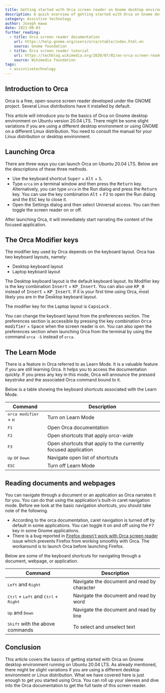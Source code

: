 ```yaml
---
title: Getting started with Orca screen reader on Gnome desktop environment on Ubuntu 20.04 LTS
description: A quick overview of getting started with Orca on Gnome desktop environment on Ubuntu 20.04 LTS.
category: Assistive technology
author: Joseph mawa
date: 2021-09-03
further_reading:
  - title: Orca screen reader documentation
    url: https://help.gnome.org/users/orca/stable/index.html.en
    source: Gnome foundation
  - title: Orca screen reader tutorial
    url: https://techblog.wikimedia.org/2020/07/02/an-orca-screen-reader-tutorial/
    source: Wikimedia foundation
tags:
  - assistivetechnology
---
```


## Introduction to Orca

Orca is a free, open-source screen reader developed under the GNOME project. Several Linux distributions have it installed by default.

This article will introduce you to the basics of Orca on Gnome desktop environment on Ubuntu version 20.04 LTS. There might be some slight variations if you are using a different desktop environment or using GNOME on a different Linux distribution. You need to consult the manual for your Linux distribution or desktop environment.

## Launching Orca

There are three ways you can launch Orca on Ubuntu 20.04 LTS. Below are the descriptions of these three methods.

- Use the keyboard shortcut <kbd>Super</kbd> + <kbd>Alt</kbd> + <kbd>S</kbd>.
- Type `orca` on a terminal window and then press the <kbd>Return</kbd> key. Alternatively, you can type `orca` in the Run dialog and press the <kbd>Return</kbd> key. You can use the key combination <kbd>Alt</kbd> + <kbd>F2</kbd> to open the Run dialog and the <kbd>ESC</kbd> key to close it.
- Open the Settings dialog and then select Universal access. You can then toggle the screen reader on or off.

After launching Orca, it will immediately start narrating the content of the focused application.

## The Orca Modifier keys

The modifier key used by Orca depends on the keyboard layout. Orca has two keyboard layouts, namely:

- Desktop keyboard layout
- Laptop keyboard layout

The Desktop keyboard layout is the default keyboard layout. Its Modifier key is the key combination <kbd>Insert</kbd> + <kbd>KP_Insert</kbd>. You can also use <kbd>KP_0</kbd> instead of <kbd>Insert</kbd> + <kbd>KP_Insert</kbd>. If it is your first time using Orca, most likely you are in the Desktop keyboard layout.

The modifier key for the Laptop layout is <kbd>CapsLock</kbd> .

You can change the keyboard layout from the preferences section. The preferences section is accessible by pressing the key combination <kbd>Orca modifier</kbd> + <kbd>Space</kbd> when the screen reader is on. You can also open the preferences section when launching Orca from the terminal by using the command `orca -S` instead of `orca`.

## The Learn Mode

There is a feature in Orca referred to as Learn Mode. It is a valuable feature if you are still learning Orca. It helps you to access the documentation quickly. If you press any key in this mode, Orca will announce the pressed keystroke and the associated Orca command bound to it.

Below is a table showing the keyboard shortcuts associated with the Learn Mode.

| Command                                | Description                                                    |
| -------------------------------------- | -------------------------------------------------------------- |
| <kbd>orca modifier</kbd> + <kbd>H</kbd> | Turn on Learn Mode                                             |
| <kbd>F1</kbd>                          | Open Orca documentation                                        |
| <kbd>F2</kbd>                          | Open shortcuts that apply _orca-wide_                          |
| <kbd>F3</kbd>                          | Open shortcuts that apply to the currently focused application |
| <kbd>Up</kbd> or <kbd>Down</kbd>       | Navigate open list of shortcuts                                |
| <kbd>ESC</kbd>                         | Turn off Learn Mode                                            |

## Reading documents and webpages

You can navigate through a document or an application as Orca narrates it for you. You can do that using the application's built-in caret navigation mode. Before we look at the basic navigation shortcuts, you should take note of the following.

- According to the orca documentation, caret navigation is turned off by default in some applications. You can toggle it on and off using the <kbd>F7</kbd> key in some Gnome applications.
- There is a bug reported in [Firefox doesn't work with Orca screen reader](https://bugzilla.redhat.com/show_bug.cgi?id=1221521) issue which prevents Firefox from working smoothly with Orca. The workaround is to launch Orca before launching Firefox.

Below are some of the keyboard shortcuts for navigating through a document, webpage, or application.

| Command                                                                  | Description                                 |
| ------------------------------------------------------------------------ | ------------------------------------------- |
| <kbd>Left</kbd> and <kbd>Right</kbd>                                     | Navigate the document and read by character |
| <kbd>Ctrl</kbd> + <kbd>Left</kbd> and <kbd>Ctrl</kbd> + <kbd>Right</kbd> | Navigate the document and read by word      |
| <kbd>Up</kbd> and <kbd>Down</kbd>                                        | Navigate the document and read by line      |
| <kbd>Shift</kbd> with the above commands                                 | To select and unselect text                 |

## Conclusion

This article covers the basics of getting started with Orca on Gnome desktop environment running on Ubuntu 20.04 LTS. As already mentioned, there might be slight variations if you are using a different desktop environment or Linux distribution. What we have covered here is just enough to get you started using Orca. You can roll up your sleeves and dive into the Orca documentation to get the full taste of this screen reader.
